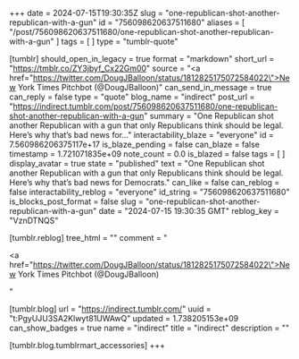 +++
date = 2024-07-15T19:30:35Z
slug = "one-republican-shot-another-republican-with-a-gun"
id = "756098620637511680"
aliases = [ "/post/756098620637511680/one-republican-shot-another-republican-with-a-gun" ]
tags = [ ]
type = "tumblr-quote"

[tumblr]
should_open_in_legacy = true
format = "markdown"
short_url = "https://tmblr.co/ZY3jbyf_Cx22Gm00"
source = "<a href=\"https://twitter.com/DougJBalloon/status/1812825175072584022\">New York Times Pitchbot (@DougJBalloon)</a>"
can_send_in_message = true
can_reply = false
type = "quote"
blog_name = "indirect"
post_url = "https://indirect.tumblr.com/post/756098620637511680/one-republican-shot-another-republican-with-a-gun"
summary = "One Republican shot another Republican with a gun that only Republicans think should be legal. Here’s why that’s bad news for..."
interactability_blaze = "everyone"
id = 7.560986206375117e+17
is_blaze_pending = false
can_blaze = false
timestamp = 1.721071835e+09
note_count = 0.0
is_blazed = false
tags = [ ]
display_avatar = true
state = "published"
text = "One Republican shot another Republican with a gun that only Republicans think should be legal. Here’s why that’s bad news for Democrats."
can_like = false
can_reblog = false
interactability_reblog = "everyone"
id_string = "756098620637511680"
is_blocks_post_format = false
slug = "one-republican-shot-another-republican-with-a-gun"
date = "2024-07-15 19:30:35 GMT"
reblog_key = "VznDTNQS"

[tumblr.reblog]
tree_html = ""
comment = "<p><a href=\"https://twitter.com/DougJBalloon/status/1812825175072584022\">New York Times Pitchbot (@DougJBalloon)</a></p>"

[tumblr.blog]
url = "https://indirect.tumblr.com/"
uuid = "t:PgyUJU3SA2Klwyt81UWAwQ"
updated = 1.738205153e+09
can_show_badges = true
name = "indirect"
title = "indirect"
description = ""

[tumblr.blog.tumblrmart_accessories]
+++
